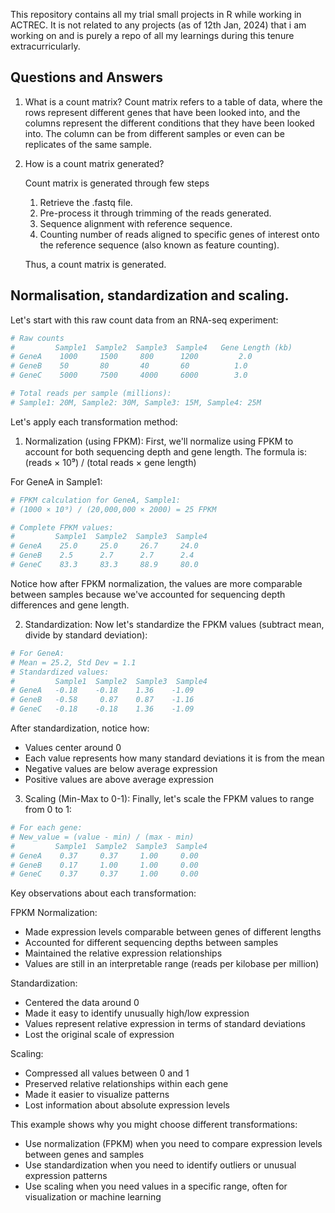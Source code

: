 This repository contains all my trial small projects in R while working in ACTREC. It is not related to any projects (as of 12th Jan, 2024) that i am working on and is purely a repo of all my learnings during this tenure extracurricularly.

## Questions and Answers
1. What is a count matrix?
    Count matrix refers to a table of data, where the rows represent different genes that have been looked into, and the columns represent the different conditions that they have been looked into. The column can be from different samples or     even can be replicates of the same sample.

2. How is a count matrix generated?

    Count matrix is generated through few steps
    
    1. Retrieve the .fastq file.
    2. Pre-process it through trimming of the reads generated.
    3. Sequence alignment with reference sequence.
    4. Counting number of reads aligned to specific genes of interest onto the reference sequence (also known as feature counting).
    
    Thus, a count matrix is generated.

## Normalisation, standardization and scaling.

Let's start with this raw count data from an RNA-seq experiment:

```python
# Raw counts
#         Sample1  Sample2  Sample3  Sample4   Gene Length (kb)
# GeneA    1000     1500     800      1200         2.0
# GeneB    50       80       40       60          1.0
# GeneC    5000     7500     4000     6000        3.0

# Total reads per sample (millions):
# Sample1: 20M, Sample2: 30M, Sample3: 15M, Sample4: 25M
```

Let's apply each transformation method:

1. Normalization (using FPKM):
First, we'll normalize using FPKM to account for both sequencing depth and gene length. The formula is:
(reads × 10⁹) / (total reads × gene length)

For GeneA in Sample1:
```python
# FPKM calculation for GeneA, Sample1:
# (1000 × 10⁹) / (20,000,000 × 2000) = 25 FPKM

# Complete FPKM values:
#         Sample1  Sample2  Sample3  Sample4
# GeneA    25.0     25.0     26.7     24.0
# GeneB    2.5      2.7      2.7      2.4
# GeneC    83.3     83.3     88.9     80.0
```

Notice how after FPKM normalization, the values are more comparable between samples because we've accounted for sequencing depth differences and gene length.

2. Standardization:
Now let's standardize the FPKM values (subtract mean, divide by standard deviation):

```python
# For GeneA:
# Mean = 25.2, Std Dev = 1.1
# Standardized values:
#         Sample1  Sample2  Sample3  Sample4
# GeneA   -0.18    -0.18    1.36    -1.09
# GeneB   -0.58     0.87    0.87    -1.16
# GeneC   -0.18    -0.18    1.36    -1.09
```

After standardization, notice how:
- Values center around 0
- Each value represents how many standard deviations it is from the mean
- Negative values are below average expression
- Positive values are above average expression

3. Scaling (Min-Max to 0-1):
Finally, let's scale the FPKM values to range from 0 to 1:

```python
# For each gene:
# New_value = (value - min) / (max - min)
#         Sample1  Sample2  Sample3  Sample4
# GeneA    0.37     0.37     1.00     0.00
# GeneB    0.17     1.00     1.00     0.00
# GeneC    0.37     0.37     1.00     0.00
```

Key observations about each transformation:

FPKM Normalization:
- Made expression levels comparable between genes of different lengths
- Accounted for different sequencing depths between samples
- Maintained the relative expression relationships
- Values are still in an interpretable range (reads per kilobase per million)

Standardization:
- Centered the data around 0
- Made it easy to identify unusually high/low expression
- Values represent relative expression in terms of standard deviations
- Lost the original scale of expression

Scaling:
- Compressed all values between 0 and 1
- Preserved relative relationships within each gene
- Made it easier to visualize patterns
- Lost information about absolute expression levels

This example shows why you might choose different transformations:
- Use normalization (FPKM) when you need to compare expression levels between genes and samples
- Use standardization when you need to identify outliers or unusual expression patterns
- Use scaling when you need values in a specific range, often for visualization or machine learning
